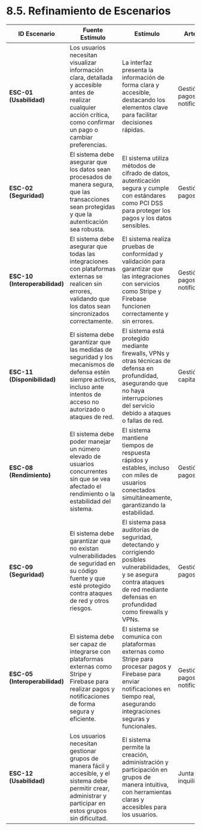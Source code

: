 # 8.5. Refinamiento de Escenarios  



| **ID Escenario** | **Fuente Estímulo** | **Estímulo** | **Artefacto** | **Entorno** | **Respuesta** | **Medida de Respuesta** |
|------------------|---------------------|--------------|---------------|-------------|----------------|-------------------------|
| **ESC-01 (Usabilidad)** | Los usuarios necesitan visualizar información clara, detallada y accesible antes de realizar cualquier acción crítica, como confirmar un pago o cambiar preferencias. | La interfaz presenta la información de forma clara y accesible, destacando los elementos clave para facilitar decisiones rápidas. | Gestión de pagos y notificaciones | Operación normal | Los usuarios pueden visualizar información relevante de manera destacada. | Tiempo de carga de la interfaz ≤ 2 segundos, Tasa de satisfacción ≥ 85% |
| **ESC-02 (Seguridad)** | El sistema debe asegurar que los datos sean procesados de manera segura, que las transacciones sean protegidas y que la autenticación sea robusta. | El sistema utiliza métodos de cifrado de datos, autenticación segura y cumple con estándares como PCI DSS para proteger los pagos y los datos sensibles. | Gestión de pagos | Operación normal | El sistema debe autenticar y cifrar datos con protocolos seguros. | Tasa de éxito de autenticación ≥ 99%, Cumplimiento PCI DSS 100% |
| **ESC-10 (Interoperabilidad)** | El sistema debe asegurar que todas las integraciones con plataformas externas se realicen sin errores, validando que los datos sean sincronizados correctamente. | El sistema realiza pruebas de conformidad y validación para garantizar que las integraciones con servicios como Stripe y Firebase funcionen correctamente y sin errores. | Gestión de pagos y notificaciones | Operación normal | Las plataformas externas se integran sin errores, manteniendo la sincronización de datos. | Tasa de transacciones exitosas ≥ 98%, Tasa de error de integración ≤ 2% |
| **ESC-11 (Disponibilidad)** | El sistema debe garantizar que las medidas de seguridad y los mecanismos de defensa estén siempre activos, incluso ante intentos de acceso no autorizado o ataques de red. | El sistema está protegido mediante firewalls, VPNs y otras técnicas de defensa en profundidad, asegurando que no haya interrupciones del servicio debido a ataques o fallas de red. | Gestión de capital | Operación normal | El sistema mantiene la disponibilidad y protege contra ataques. | Tiempo de inactividad ≤ 0.5%, Número de intentos de intrusión bloqueados ≥ 99% |
| **ESC-08 (Rendimiento)** | El sistema debe poder manejar un número elevado de usuarios concurrentes sin que se vea afectado el rendimiento o la estabilidad del sistema. | El sistema mantiene tiempos de respuesta rápidos y estables, incluso con miles de usuarios conectados simultáneamente, garantizando la estabilidad. | Gestión de pagos | Alta demanda | El sistema ajusta dinámicamente los recursos para soportar picos de usuarios. | Tiempo de respuesta ≤ 3 segundos, Soporte para ≥ 10,000 usuarios concurrentes |
| **ESC-09 (Seguridad)** | El sistema debe garantizar que no existan vulnerabilidades de seguridad en su código fuente y que esté protegido contra ataques de red y otros riesgos. | El sistema pasa auditorías de seguridad, detectando y corrigiendo posibles vulnerabilidades, y se asegura contra ataques de red mediante defensas en profundidad como firewalls y VPNs. | Gestión de pagos | Operación normal | El sistema es evaluado periódicamente para detectar vulnerabilidades y prevenir ataques. | Número de vulnerabilidades identificadas ≤ 3 por trimestre, Tasa de corrección ≥ 95% |
| **ESC-05 (Interoperabilidad)** | El sistema debe ser capaz de integrarse con plataformas externas como Stripe y Firebase para realizar pagos y notificaciones de forma segura y eficiente. | El sistema se comunica con plataformas externas como Stripe para procesar pagos y Firebase para enviar notificaciones en tiempo real, asegurando integraciones seguras y funcionales. | Gestión de pagos y notificaciones | Operación normal | El sistema realiza integraciones seguras y efectivas con plataformas externas. | Tasa de éxito en transacciones ≥ 99%, Tasa de error de integración ≤ 1% |
| **ESC-12 (Usabilidad)** | Los usuarios necesitan gestionar grupos de manera fácil y accesible, y el sistema debe permitir crear, administrar y participar en estos grupos sin dificultad. | El sistema permite la creación, administración y participación en grupos de manera intuitiva, con herramientas claras y accesibles para los usuarios. | Junta de inquilinos | Operación normal | Los usuarios pueden gestionar y participar en grupos sin dificultades. | Tasa de usuarios que crean y gestionan grupos ≥ 80%, Satisfacción del usuario con la funcionalidad ≥ 85% |




